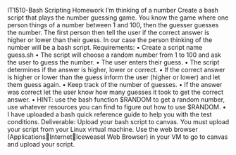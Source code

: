 IT1510-Bash Scripting Homework
I’m thinking of a number
Create a bash script that plays the number guessing game.  You know the game where one person things of a number between 1 and 100, then the guesser guesses the number.  The first person then tell the user if the correct answer is higher or lower than their guess.  In our case the person thinking of the number will be a bash script.
Requirements:
•	Create a script name guess.sh
•	The script will choose a random number from 1 to 100 and ask the user to guess the number.
•	The user enters their guess.
•	The script determines if the answer is higher, lower or correct.
•	If the correct answer is higher or lower than the guess inform the user (higher or lower) and let them guess again.
•	Keep track of the number of guesses.
•	If the answer was correct let the user know how many guesses it took to get the correct answer.
•	HINT:  use the bash function  $RANDOM to get a random number, use whatever resources you can find to figure out how to use $RANDOM.
•	I have uploaded a bash quick reference guide to help you with the test conditions.
Deliverable:
Upload your bash script to canvas.  You must upload your script from your Linux virtual machine.  Use the web browser (ApplicationsInternetIceweasel Web Browser) in your VM to go to canvas and upload your script.
